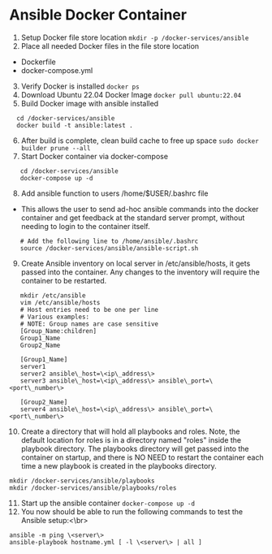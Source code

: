 # Ansible Docker Container
1. Setup Docker file store location
  ```mkdir -p /docker-services/ansible```
2. Place all needed Docker files in the file store location
  * Dockerfile
  * docker-compose.yml
3. Verify Docker is installed
  ```docker ps```
4. Download Ubuntu 22.04 Docker Image
  ```docker pull ubuntu:22.04```
5. Build Docker image with ansible installed 
  ```
    cd /docker-services/ansible
    docker build -t ansible:latest .
  ```
6. After build is complete, clean build cache to free up space
  ```sudo docker builder prune --all```
7. Start Docker container via docker-compose
  ```
     cd /docker-services/ansible
     docker-compose up -d
  ```
8. Add ansible function to users /home/$USER/.bashrc file
  * This allows the user to send ad-hoc ansible commands into the docker container and get feedback at the standard server prompt, without needing to login to the container itself.
  ```
     # Add the following line to /home/ansible/.bashrc
     source /docker-services/ansible/ansible-script.sh
  ```
9. Create Ansible inventory on local server in /etc/ansible/hosts, it gets passed into the container. Any changes to the inventory will require the container to be restarted.
  ```
     mkdir /etc/ansible
     vim /etc/ansible/hosts
     # Host entries need to be one per line
     # Various examples:
     # NOTE: Group names are case sensitive
     [Group_Name:children]
     Group1_Name
     Group2_Name

     [Group1_Name]
     server1
     server2 ansible\_host=\<ip\_address\>
     server3 ansible\_host=\<ip\_address\> ansible\_port=\<port\_number\>
 
     [Group2_Name]
     server4 ansible\_host=\<ip\_address\> ansible\_port=\<port\_number\>
   ```
10. Create a directory that will hold all playbooks and roles. Note, the default location for roles is in a directory named "roles" inside the playbook directory. The playbooks directory will get passed into the container on startup, and there is NO NEED to restart the container each time a new playbook is created in the playbooks directory.
  ```
  mkdir /docker-services/ansible/playbooks
  mkdir /docker-services/ansible/playbooks/roles
  ```
11. Start up the ansible container
  ```docker-compose up -d```
12. You now should be able to run the following commands to test the Ansible setup:<\br>
  ```
  ansible -m ping \<server\>
  ansible-playbook hostname.yml [ -l \<server\> | all ]
  ```
